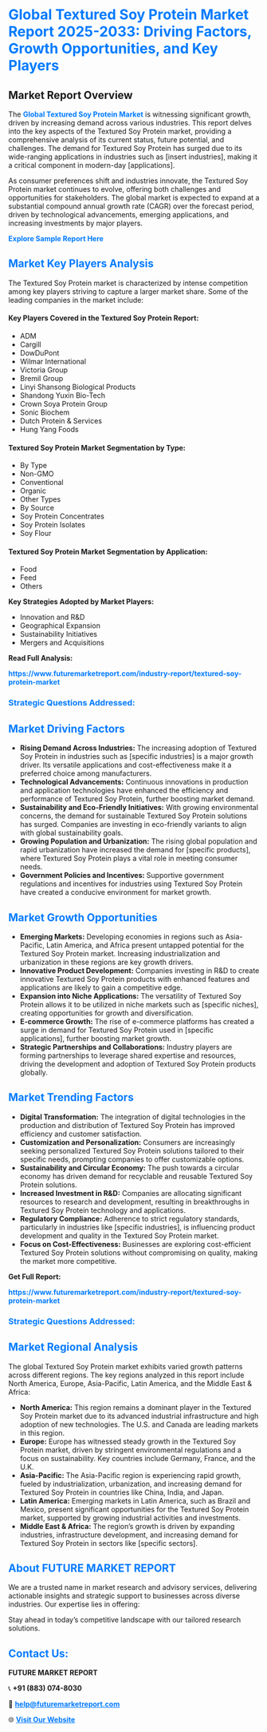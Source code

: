 <h1 style="color: #007BFF;">Global Textured Soy Protein Market Report 2025-2033: Driving Factors, Growth Opportunities, and Key Players</h1>

<section id="overview">
<h2>Market Report Overview</h2>
<p>The <a href="https://www.futuremarketreport.com/industry-report/textured-soy-protein-market" style="color: #007BFF; text-decoration: none;"><strong>Global Textured Soy Protein Market</strong></a> is witnessing significant growth, driven by increasing demand across various industries. This report delves into the key aspects of the Textured Soy Protein market, providing a comprehensive analysis of its current status, future potential, and challenges. The demand for Textured Soy Protein has surged due to its wide-ranging applications in industries such as [insert industries], making it a critical component in modern-day [applications].</p>
<p>As consumer preferences shift and industries innovate, the Textured Soy Protein market continues to evolve, offering both challenges and opportunities for stakeholders. The global market is expected to expand at a substantial compound annual growth rate (CAGR) over the forecast period, driven by technological advancements, emerging applications, and increasing investments by major players.</p>
</section>

<section id="overview">
<p><a href="https://www.futuremarketreport.com/request-sample/reportId=105163" style="color: #007BFF; text-decoration: none;"><strong>Explore Sample Report Here</strong></a></p>
</section>

<section id="key-players">
<h2 style="color: #007BFF;">Market Key Players Analysis</h2>
<p>The Textured Soy Protein market is characterized by intense competition among key players striving to capture a larger market share. Some of the leading companies in the market include:</p>
<h4>Key Players Covered in the Textured Soy Protein Report:</h4>
<ul><li>ADM</li><li>Cargill</li><li>DowDuPont</li><li>Wilmar International</li><li>Victoria Group</li><li>Bremil Group</li><li>Linyi Shansong Biological Products</li><li>Shandong Yuxin Bio-Tech</li><li>Crown Soya Protein Group</li><li>Sonic Biochem</li><li>Dutch Protein &amp; Services</li><li>Hung Yang Foods</li></ul>
<h4>Textured Soy Protein Market Segmentation by Type:</h4>
<ul><li>By Type</li><li>Non-GMO</li><li>Conventional</li><li>Organic</li><li>Other Types</li><li>By Source</li><li>Soy Protein Concentrates</li><li>Soy Protein Isolates</li><li>Soy Flour</li></ul>

<h4>Textured Soy Protein Market Segmentation by Application:</h4>
<ul><li>Food</li><li>Feed</li><li>Others</li></ul>
<p><strong>Key Strategies Adopted by Market Players:</strong></p>
<ul>
<li>Innovation and R&D</li>
<li>Geographical Expansion</li>
<li>Sustainability Initiatives</li>
<li>Mergers and Acquisitions</li>
</ul>
</section>

<section>
<p><strong>Read Full Analysis: </strong></p><a href="https://www.futuremarketreport.com/industry-report/textured-soy-protein-market" style="color: #007BFF; text-decoration: none;"><strong>https://www.futuremarketreport.com/industry-report/textured-soy-protein-market</strong></a>
<h3 style="color: #007BFF;">Strategic Questions Addressed:</h3>
</section>

<section id="driving-factors">
<h2 style="color: #007BFF;">Market Driving Factors</h2>
<ul>
<li><strong>Rising Demand Across Industries:</strong> The increasing adoption of Textured Soy Protein in industries such as [specific industries] is a major growth driver. Its versatile applications and cost-effectiveness make it a preferred choice among manufacturers.</li>
<li><strong>Technological Advancements:</strong> Continuous innovations in production and application technologies have enhanced the efficiency and performance of Textured Soy Protein, further boosting market demand.</li>
<li><strong>Sustainability and Eco-Friendly Initiatives:</strong> With growing environmental concerns, the demand for sustainable Textured Soy Protein solutions has surged. Companies are investing in eco-friendly variants to align with global sustainability goals.</li>
<li><strong>Growing Population and Urbanization:</strong> The rising global population and rapid urbanization have increased the demand for [specific products], where Textured Soy Protein plays a vital role in meeting consumer needs.</li>
<li><strong>Government Policies and Incentives:</strong> Supportive government regulations and incentives for industries using Textured Soy Protein have created a conducive environment for market growth.</li>
</ul>
</section>

<section id="growth-opportunities">
<h2 style="color: #007BFF;">Market Growth Opportunities</h2>
<ul>
<li><strong>Emerging Markets:</strong> Developing economies in regions such as Asia-Pacific, Latin America, and Africa present untapped potential for the Textured Soy Protein market. Increasing industrialization and urbanization in these regions are key growth drivers.</li>
<li><strong>Innovative Product Development:</strong> Companies investing in R&D to create innovative Textured Soy Protein products with enhanced features and applications are likely to gain a competitive edge.</li>
<li><strong>Expansion into Niche Applications:</strong> The versatility of Textured Soy Protein allows it to be utilized in niche markets such as [specific niches], creating opportunities for growth and diversification.</li>
<li><strong>E-commerce Growth:</strong> The rise of e-commerce platforms has created a surge in demand for Textured Soy Protein used in [specific applications], further boosting market growth.</li>
<li><strong>Strategic Partnerships and Collaborations:</strong> Industry players are forming partnerships to leverage shared expertise and resources, driving the development and adoption of Textured Soy Protein products globally.</li>
</ul>
</section>

<section id="trending-factors">
<h2 style="color: #007BFF;">Market Trending Factors</h2>
<ul>
<li><strong>Digital Transformation:</strong> The integration of digital technologies in the production and distribution of Textured Soy Protein has improved efficiency and customer satisfaction.</li>
<li><strong>Customization and Personalization:</strong> Consumers are increasingly seeking personalized Textured Soy Protein solutions tailored to their specific needs, prompting companies to offer customizable options.</li>
<li><strong>Sustainability and Circular Economy:</strong> The push towards a circular economy has driven demand for recyclable and reusable Textured Soy Protein solutions.</li>
<li><strong>Increased Investment in R&D:</strong> Companies are allocating significant resources to research and development, resulting in breakthroughs in Textured Soy Protein technology and applications.</li>
<li><strong>Regulatory Compliance:</strong> Adherence to strict regulatory standards, particularly in industries like [specific industries], is influencing product development and quality in the Textured Soy Protein market.</li>
<li><strong>Focus on Cost-Effectiveness:</strong> Businesses are exploring cost-efficient Textured Soy Protein solutions without compromising on quality, making the market more competitive.</li>
</ul>
</section>

<section>
<p><strong>Get Full Report: </strong></p><a href="https://www.futuremarketreport.com/industry-report/textured-soy-protein-market" style="color: #007BFF; text-decoration: none;"><strong>https://www.futuremarketreport.com/industry-report/textured-soy-protein-market</strong></a>
<h3 style="color: #007BFF;">Strategic Questions Addressed:</h3>
</section>


<section id="regional-analysis">
<h2 style="color: #007BFF;">Market Regional Analysis</h2>
<p>The global Textured Soy Protein market exhibits varied growth patterns across different regions. The key regions analyzed in this report include North America, Europe, Asia-Pacific, Latin America, and the Middle East & Africa:</p>
<ul>
<li><strong>North America:</strong> This region remains a dominant player in the Textured Soy Protein market due to its advanced industrial infrastructure and high adoption of new technologies. The U.S. and Canada are leading markets in this region.</li>
<li><strong>Europe:</strong> Europe has witnessed steady growth in the Textured Soy Protein market, driven by stringent environmental regulations and a focus on sustainability. Key countries include Germany, France, and the U.K.</li>
<li><strong>Asia-Pacific:</strong> The Asia-Pacific region is experiencing rapid growth, fueled by industrialization, urbanization, and increasing demand for Textured Soy Protein in countries like China, India, and Japan.</li>
<li><strong>Latin America:</strong> Emerging markets in Latin America, such as Brazil and Mexico, present significant opportunities for the Textured Soy Protein market, supported by growing industrial activities and investments.</li>
<li><strong>Middle East & Africa:</strong> The region’s growth is driven by expanding industries, infrastructure development, and increasing demand for Textured Soy Protein in sectors like [specific sectors].</li>
</ul>
</section>

<footer>
<h2 style="color: #007BFF;">About FUTURE MARKET REPORT</h2>
<p>We are a trusted name in market research and advisory services, delivering actionable insights and strategic support to businesses across diverse industries. Our expertise lies in offering:</p>

<p>Stay ahead in today’s competitive landscape with our tailored research solutions.</p>

<h2 style="color: #007BFF;">Contact Us:</h2>
<p><strong>FUTURE MARKET REPORT</strong></p>
<p>📞 <strong>+91 (883) 074-8030</strong></p>
<p>📧 <strong><a href="mailto:help@futuremarketreport.com" style="color: #007BFF;">help@futuremarketreport.com</a></strong></p>
<p>🌐 <strong><a href="https://www.futuremarketreport.com/" style="color: #007BFF;">Visit Our Website</a></strong></p>
</footer>